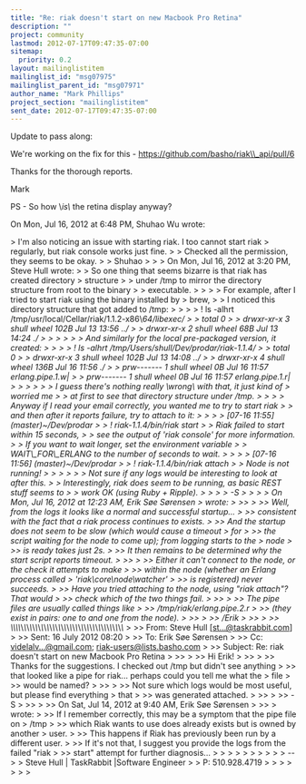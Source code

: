 ```yaml
---
title: "Re: riak doesn't start on new Macbook Pro Retina"
description: ""
project: community
lastmod: 2012-07-17T09:47:35-07:00
sitemap:
  priority: 0.2
layout: mailinglistitem
mailinglist_id: "msg07975"
mailinglist_parent_id: "msg07971"
author_name: "Mark Phillips"
project_section: "mailinglistitem"
sent_date: 2012-07-17T09:47:35-07:00
---
```



Update to pass along:

We're working on the fix for this - https://github.com/basho/riak\\_api/pull/6

Thanks for the thorough reports.

Mark

PS - So how \\*is\\* the retina display anyway?

On Mon, Jul 16, 2012 at 6:48 PM, Shuhao Wu  wrote:

&gt; I'm also noticing an issue with starting riak. I too cannot start riak
&gt; regularly, but riak console works just fine.
&gt;
&gt; Checked all the permission, they seems to be okay.
&gt;
&gt; Shuhao
&gt;
&gt;
&gt; On Mon, Jul 16, 2012 at 3:20 PM, Steve Hull  wrote:
&gt; &gt; So one thing that seems bizarre is that riak has created directory
&gt; structure
&gt; &gt; under /tmp to mirror the directory structure from root to the binary
&gt; &gt; executable.
&gt; &gt;
&gt; &gt; For example, after I tried to start riak using the binary installed by
&gt; brew,
&gt; &gt; I noticed this directory structure that got added to /tmp:
&gt; &gt;
&gt; &gt; ! ls -alhrt /tmp/usr/local/Cellar/riak/1.1.2-x86\\_64/libexec/
&gt; &gt; total 0
&gt; &gt; drwxr-xr-x 3 shull wheel 102B Jul 13 13:56 ../
&gt; &gt; drwxr-xr-x 2 shull wheel 68B Jul 13 14:24 ./
&gt; &gt;
&gt; &gt;
&gt; &gt; And similarly for the local pre-packaged version, it created:
&gt; &gt;
&gt; &gt; ! ls -alhrt /tmp/Users/shull/Dev/prodar/riak-1.1.4/
&gt; &gt; total 0
&gt; &gt; drwxr-xr-x 3 shull wheel 102B Jul 13 14:08 ../
&gt; &gt; drwxr-xr-x 4 shull wheel 136B Jul 16 11:56 ./
&gt; &gt; prw------- 1 shull wheel 0B Jul 16 11:57 erlang.pipe.1.w|
&gt; &gt; prw------- 1 shull wheel 0B Jul 16 11:57 erlang.pipe.1.r|
&gt; &gt;
&gt; &gt;
&gt; &gt; I guess there's nothing really \\*wrong\\* with that, it just kind of
&gt; worried me
&gt; &gt; at first to see that directory structure under /tmp.
&gt; &gt;
&gt; &gt; Anyway if I read your email correctly, you wanted me to try to start riak
&gt; &gt; and then after it reports failure, try to attach to it:
&gt; &gt;
&gt; &gt; [07-16 11:55] (master)~/Dev/prodar
&gt; &gt; ! riak-1.1.4/bin/riak start
&gt; &gt; Riak failed to start within 15 seconds,
&gt; &gt; see the output of 'riak console' for more information.
&gt; &gt; If you want to wait longer, set the environment variable
&gt; &gt; WAIT\\_FOR\\_ERLANG to the number of seconds to wait.
&gt; &gt;
&gt; &gt; [07-16 11:56] (master)~/Dev/prodar
&gt; &gt; ! riak-1.1.4/bin/riak attach
&gt; &gt; Node is not running!
&gt; &gt;
&gt; &gt;
&gt; &gt; Not sure if any logs would be interesting to look at after this.
&gt; &gt; Interestingly, riak does seem to be running, as basic REST stuff seems to
&gt; &gt; work OK (using Ruby + Ripple).
&gt; &gt;
&gt; &gt; -S
&gt; &gt;
&gt; &gt; On Mon, Jul 16, 2012 at 12:23 AM, Erik Søe Sørensen 
&gt; wrote:
&gt; &gt;&gt;
&gt; &gt;&gt; Well, from the logs it looks like a normal and successful startup...
&gt; &gt;&gt; consistent with the fact that a riak process continues to exists.
&gt; &gt;&gt; And the startup does not seem to be slow (which would cause a timeout
&gt; for
&gt; &gt;&gt; the script waiting for the node to come up); from logging starts to the
&gt; node
&gt; &gt;&gt; is ready takes just 2s.
&gt; &gt;&gt; It then remains to be determined why the start script reports timeout.
&gt; &gt;&gt;
&gt; &gt;&gt; Either it can't connect to the node, or the check it attempts to make
&gt; &gt;&gt; within the node (whether an Erlang process called
&gt; 'riak\\_core\\_node\\_watcher'
&gt; &gt;&gt; is registered) never succeeds.
&gt; &gt;&gt; Have you tried attaching to the node, using "riak attach"? That would
&gt; &gt;&gt; check which of the two things fail.
&gt; &gt;&gt;
&gt; &gt;&gt; The pipe files are usually called things like
&gt; &gt;&gt; /tmp/riak/erlang.pipe.2.r
&gt; &gt;&gt; (they exist in pairs: one to and one from the node).
&gt; &gt;&gt;
&gt; &gt;&gt; /Erik
&gt; &gt;&gt;
&gt; &gt;&gt; \\_\\_\\_\\_\\_\\_\\_\\_\\_\\_\\_\\_\\_\\_\\_\\_\\_\\_\\_\\_\\_\\_\\_\\_\\_\\_\\_\\_\\_\\_\\_\\_\\_\\_\\_\\_\\_\\_\\_\\_
&gt; &gt;&gt; From: Steve Hull [st...@taskrabbit.com]
&gt; &gt;&gt; Sent: 16 July 2012 08:20
&gt; &gt;&gt; To: Erik Søe Sørensen
&gt; &gt;&gt; Cc: videlalv...@gmail.com; riak-users@lists.basho.com
&gt; &gt;&gt; Subject: Re: riak doesn't start on new Macbook Pro Retina
&gt; &gt;&gt;
&gt; &gt;&gt; Hi Erik!
&gt; &gt;&gt;
&gt; &gt;&gt; Thanks for the suggestions. I checked out /tmp but didn't see anything
&gt; &gt;&gt; that looked like a pipe for riak... perhaps could you tell me what the
&gt; file
&gt; &gt;&gt; would be named?
&gt; &gt;&gt;
&gt; &gt;&gt; Not sure which logs would be most useful, but please find everything
&gt; that
&gt; &gt;&gt; was generated attached.
&gt; &gt;&gt;
&gt; &gt;&gt; -S
&gt; &gt;&gt;
&gt; &gt;&gt; On Sat, Jul 14, 2012 at 9:40 AM, Erik Søe Sørensen
&gt; &gt;&gt; &gt; wrote:
&gt; &gt;&gt; If I remember correctly, this may be a symptom that the pipe file on
&gt; /tmp
&gt; &gt;&gt; which Riak wants to use does already exists but is owned by another
&gt; user.
&gt; &gt;&gt; This happens if Riak has previously been run by a different user.
&gt; &gt;&gt; If it's not that, I suggest you provide the logs from the failed "riak
&gt; &gt;&gt; start" attempt for further diagnosis...
&gt; &gt;
&gt; &gt;
&gt; &gt;
&gt; &gt;
&gt; &gt; --
&gt; &gt; Steve Hull | TaskRabbit |Software Engineer
&gt; &gt; P: 510.928.4719
&gt; &gt;
&gt; &gt;
&gt; &gt;
&gt;

